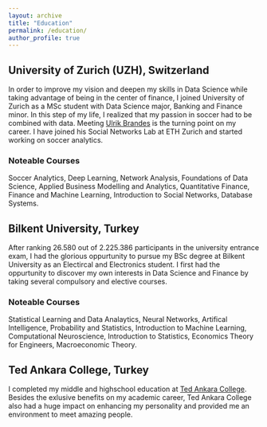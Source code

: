 ```yaml
---
layout: archive
title: "Education"
permalink: /education/
author_profile: true
---
```


## University of Zurich (UZH), Switzerland 
In order to improve my vision and deepen my skills in Data Science while taking advantage of being in the center of finance, I joined University of Zurich as a MSc student with Data Science major, Banking and Finance minor. In this step of my life, I realized that my passion in soccer had to be combined with data. Meeting [Ulrik Brandes](https://gess.ethz.ch/en/the-department/people/person-detail.html?persid=239462) is the turning point on my career. I have joined his Social Networks Lab at ETH Zurich and started working on soccer analytics.

### Noteable Courses
Soccer Analytics, Deep Learning, Network Analysis, Foundations of Data Science, Applied Business Modelling and Analytics, Quantitative Finance, Finance and Machine Learning, Introduction to Social Networks, Database Systems.

## Bilkent University, Turkey
After ranking 26.580 out of 2.225.386 participants in the university entrance exam, I had the glorious oppurtunity to pursue my BSc degree at Bilkent University as an Electircal and Electronics student. I first had the oppurtunity to discover my own interests in Data Science and Finance by taking several compulsory and elective courses.

### Noteable Courses
Statistical Learning and Data Analaytics,  Neural Networks, Artifical Intelligence, Probability and Statistics, Introduction to Machine Learning, Computational Neuroscience, Introduction to Statistics, Economics Theory for Engineers,  Macroeconomic Theory.

## Ted Ankara College,  Turkey
I completed my middle and highschool education at [Ted Ankara College](https://www.tedankara.k12.tr). Besides the exlusive benefits on my academic career, Ted Ankara College also had a huge impact on enhancing my personality and provided me an environment to meet amazing people. 
